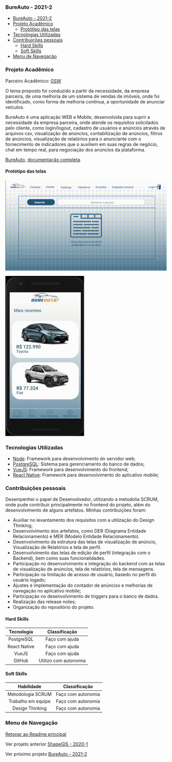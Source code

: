 ### BureAuto - 2021-2	
- [BureAuto - 2021-2](#bureauto---2021-2)
- [Projeto Acadêmico](#projeto-acadêmico)
  - [Protótipo das telas](#protótipo-das-telas)
- [Tecnologias Utilizadas](#tecnologias-utilizadas)
- [Contribuições pessoais](#contribuições-pessoais)
  - [Hard Skills](#hard-skills)
  - [Soft Skills](#soft-skills)
- [Menu de Navegação](#menu-de-navegação)

### Projeto Acadêmico

Parceiro Acadêmico: [GSW](http://www.gsw.com.br/)

O tema proposto foi conduzido a partir da necessidade, da empresa parceira, de uma melhoria de um sistema de vendas de imóveis, onde foi identificado, como forma de melhoria contínua, a oportunidade de anunciar veículos.

BureAuto é uma aplicação WEB e Mobile, desenvolvida para suprir a necessidade da empresa parceira, onde atende os requisitos solicitados pelo cliente, como login/logout, cadastro de usuários e anúncios através de arquivos csv, visualização de anúncios, contabilização de anúncios, filtros de anúncios, visualização de relatórios para o anunciante com o fornecimento de indicadores que o auxiliem em suas regras de negócio, chat em tempo real, para negociação dos anúncios da plataforma.

[BureAuto](https://github.com/BureauTech/BureAuto), [documentação completa](https://github.com/BureauTech/BureAuto/blob/master/doc/artefatos/documentacao_BureAuto.pdf).


#### Protótipo das telas

![Versão WEB](https://github.com/BureauTech/BureAuto/blob/master/doc/gif/wireframe_web.gif)

![Versão Mobile](https://github.com/BureauTech/BureAuto/blob/master/doc/gif/wireframe_app.gif)

### Tecnologias Utilizadas

- [Node](https://nodejs.org/): Framework para desenvolvimento do servidor web;
- [PostgreSQL](https://www.postgresql.org/): Sistema para gerenciamento do banco de dados;
- [VueJS](https://vuejs.org/): Framework para desenvolvimento do frontend;
- [React Native](https://reactnative.dev/): Framework para desenvolvimento do aplicativo mobile;

### Contribuições pessoais

Desempenhei o papel de Desenvolvedor, utilizando a metodolia SCRUM, onde pude contribuir principalmente no frontend do projeto, além do desenvolvimento de alguns artefatos. Minhas contribuições foram:

- Auxiliar no levantamento dos requisitos com a utilização do Design Thinking;
- Desenvolvimento dos artefatos, como DER (Diagrama Entidade Relacionamento) e MER (Modelo Entidade Relacionamento).
- Desenvolvimento da estrutura das telas de visualização de anúncio, Visualização de Relatórios e tela de perfil.
- Desenvolvimento das telas de edição de perfil (integração com o Backend), bem como suas funcionalidades.
- Participação no desenvolvimento e integração do backend com as telas de visualização de anúncios, tela de relatórios, tela de mensagens.
- Participação na limitação de acesso de usuário, basedo no perfil do usuário logado;
- Ajustes e implementação do contador de anúncios e melhorias de navegação no aplicativo mobile;
- Participação no desenvolvimento de triggers para o banco de dados.
- Realização das release notes;
- Organização do repositório do projeto.
 
#### Hard Skills

| Tecnologia  |   Classificação   |
| :---------: | :---------------: |
| PostgreSQL  |  Faço com ajuda   |
|   React Native    | Faço com ajuda |
|   VueJS   |  Faço com ajuda   |
|   GitHub    | Utilizo com autonomia |

#### Soft Skills

|     Habilidade     |   Classificação    |
| :----------------: | :----------------: |
| Metodologia SCRUM  | Faço com autonomia |
| Trabalho em equipe | Faço com autonomia |
|  Design Thinking   | Faço com autonomia |

### Menu de Navegação

[Retonar ao Readme principal](https://github.com/charles-ramos/Portfolio-Charles-Ferreira-Ramos)

Ver projeto anterior [ShapeGIS - 2020-1](https://github.com/charles-ramos/Portfolio-Charles-Ferreira-Ramos/blob/master/Projetos/ShapeGIS.md)

Ver próximo projeto [BureAuto - 2021-2](https://github.com/charles-ramos/Portfolio-Charles-Ferreira-Ramos/blob/master/Projetos/BureAuto.md)